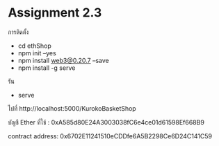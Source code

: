 # Assignment 2.3

การติดตั้ง
- cd ethShop
- npm init –yes
- npm install web3@0.20.7 –save
- npm install -g serve

รัน
- serve


ไปที่ http://localhost:5000/KurokoBasketShop

บัญชี Ether ที่ใช้  :  0xA585d80E24A3003038fC6e4ce01d61598Ef668B9

contract address: 0x6702E11241510eCDDfe6A5B2298Ce6D24C141C59

